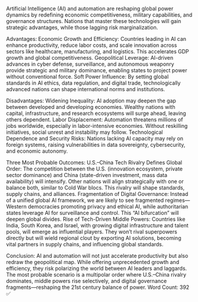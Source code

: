 Artificial Intelligence (AI) and automation are reshaping global power dynamics by redefining economic competitiveness, military capabilities, and governance structures. Nations that master these technologies will gain strategic advantages, while those lagging risk marginalization.

Advantages:
Economic Growth and Efficiency: Countries leading in AI can enhance productivity, reduce labor costs, and scale innovation across sectors like healthcare, manufacturing, and logistics. This accelerates GDP growth and global competitiveness.
Geopolitical Leverage: AI-driven advances in cyber defense, surveillance, and autonomous weaponry provide strategic and military dominance, enabling states to project power without conventional force.
Soft Power Influence: By setting global standards in AI ethics, data regulation, and digital trade, technologically advanced nations can shape international norms and institutions.

Disadvantages:
Widening Inequality: AI adoption may deepen the gap between developed and developing economies. Wealthy nations with capital, infrastructure, and research ecosystems will surge ahead, leaving others dependent.
Labor Displacement: Automation threatens millions of jobs worldwide, especially in labor-intensive economies. Without reskilling initiatives, social unrest and instability may follow.
Technological Dependence and Security Risks: Nations lacking AI capacity may rely on foreign systems, raising vulnerabilities in data sovereignty, cybersecurity, and economic autonomy.

Three Most Probable Outcomes:
U.S.–China Tech Rivalry Defines Global Order: The competition between the U.S. (innovation ecosystem, private sector dominance) and China (state-driven investment, mass data availability) will intensify. Other nations will align strategically with one or balance both, similar to Cold War blocs. This rivalry will shape standards, supply chains, and alliances.
Fragmentation of Digital Governance: Instead of a unified global AI framework, we are likely to see fragmented regimes—Western democracies promoting privacy and ethical AI, while authoritarian states leverage AI for surveillance and control. This “AI bifurcation” will deepen global divides.
Rise of Tech-Driven Middle Powers: Countries like India, South Korea, and Israel, with growing digital infrastructure and talent pools, will emerge as influential players. They won’t rival superpowers directly but will wield regional clout by exporting AI solutions, becoming vital partners in supply chains, and influencing global standards.

Conclusion:
AI and automation will not just accelerate productivity but also redraw the geopolitical map. While offering unprecedented growth and efficiency, they risk polarizing the world between AI leaders and laggards. The most probable scenario is a multipolar order where U.S.–China rivalry dominates, middle powers rise selectively, and digital governance fragments—reshaping the 21st century balance of power.
Word Count: 392 ✅
